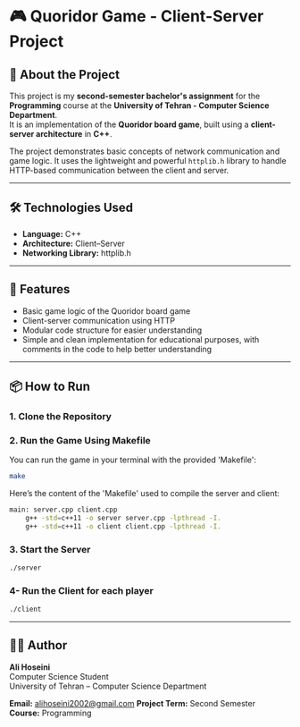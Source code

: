 # 🎮 Quoridor Game - Client-Server Project

## 📌 About the Project  
This project is my **second-semester bachelor's assignment** for the **Programming** course at the **University of Tehran - Computer Science Department**.  
It is an implementation of the **Quoridor board game**, built using a **client-server architecture** in **C++**.

The project demonstrates basic concepts of network communication and game logic. It uses the lightweight and powerful `httplib.h` library to handle HTTP-based communication between the client and server.

---

## 🛠 Technologies Used
- **Language:** C++
- **Architecture:** Client–Server
- **Networking Library:** httplib.h

---

## 🚀 Features
- Basic game logic of the Quoridor board game  
- Client-server communication using HTTP  
- Modular code structure for easier understanding  
- Simple and clean implementation for educational purposes, with comments in the code to help better understanding

---

## 📦 How to Run

### 1. Clone the Repository

### 2. Run the Game Using Makefile

You can run the game in your terminal with the provided 'Makefile':
```bash
make
```

Here’s the content of the 'Makefile' used to compile the server and client:
```bash
main: server.cpp client.cpp
	g++ -std=c++11 -o server server.cpp -lpthread -I.
	g++ -std=c++11 -o client client.cpp -lpthread -I.
```

### 3. Start the Server

```bash
./server
```

### 4- Run the Client for each player

```bash
./client
```

---

## 🙋‍♂️ Author

**Ali Hoseini**  
Computer Science Student  
University of Tehran – Computer Science Department  

**Email:** alihoseini2002@gmail.com
**Project Term:** Second Semester  
**Course:** Programming

